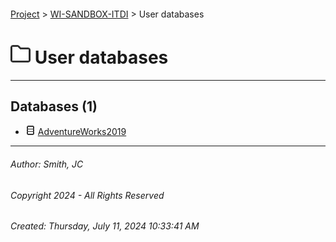 #### 

[Project](../../index.md) > [WI-SANDBOX-ITDI](../index.md) > User databases

# ![User](../../Images/folder32.png) User databases

---

## <a name="#databases"></a>Databases (1)

* ![Database](../../Images/Database.png) [AdventureWorks2019](AdventureWorks2019/index.md)


---

###### Author:  Smith, JC

###### Copyright 2024 - All Rights Reserved

###### Created: Thursday, July 11, 2024 10:33:41 AM

